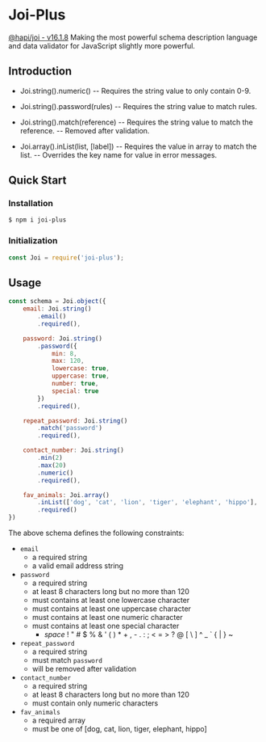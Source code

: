 # Joi-Plus

[@hapi/joi - v16.1.8](https://www.npmjs.com/package/@hapi/joi)
Making the most powerful schema description language and data validator for JavaScript slightly more powerful.

## Introduction

* Joi.string().numeric()
	-- Requires the string value to only contain 0-9.

* Joi.string().password(rules)
	-- Requires the string value to match rules.

* Joi.string().match(reference)
	-- Requires the string value to match the reference.
	-- Removed after validation.

* Joi.array().inList(list, [label])
	-- Requires the value in array to match the list.
	-- Overrides the key name for value in error messages.

## Quick Start

### Installation
```bash
$ npm i joi-plus
```

### Initialization
```js
const Joi = require('joi-plus');
```

## Usage

```js
const schema = Joi.object({
	email: Joi.string()
		.email()
		.required(),

	password: Joi.string()
		.password({
			min: 8,
			max: 120,
			lowercase: true,
			uppercase: true,
			number: true,
			special: true
		})
		.required(),

	repeat_password: Joi.string()
		.match('password')
		.required(),

	contact_number: Joi.string()
		.min(2)
		.max(20)
		.numeric()
		.required(),

	fav_animals: Joi.array()
		.inList(['dog', 'cat', 'lion', 'tiger', 'elephant', 'hippo'], 'animals')
		.required()
})
```

The above schema defines the following constraints:
* `email`
    * a required string
    * a valid email address string
* `password`
    * a required string
    * at least 8 characters long but no more than 120
    * must contains at least one lowercase character
    * must contains at least one uppercase character
    * must contains at least one numeric character
    * must contains at least one special character
        * _space_ ! " # $ % & ' ( ) * + , - . : ; < = > ? @ [ \ ] ^ _ ` { | } ~ 
* `repeat_password`
    * a required string
    * must match `password`
    * will be removed after validation
* `contact_number`
    * a required string
    * at least 8 characters long but no more than 120
    * must contain only numeric characters
* `fav_animals`
    * a required array
    * must be one of [dog, cat, lion, tiger, elephant, hippo]